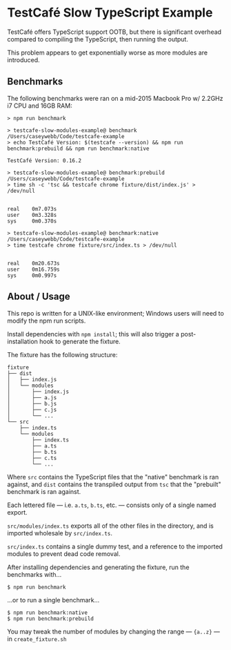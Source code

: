 # TestCafé Slow TypeScript Example

TestCafé offers TypeScript support OOTB, but there is significant overhead compared to compiling the TypeScript, then running the output.

This problem appears to get exponentially worse as more modules are introduced.

## Benchmarks

The following benchmarks were ran on a mid-2015 Macbook Pro w/ 2.2GHz i7 CPU and 16GB RAM:

```
> npm run benchmark

> testcafe-slow-modules-example@ benchmark /Users/caseywebb/Code/testcafe-example
> echo TestCafé Version: $(testcafe --version) && npm run benchmark:prebuild && npm run benchmark:native

TestCafé Version: 0.16.2

> testcafe-slow-modules-example@ benchmark:prebuild /Users/caseywebb/Code/testcafe-example
> time sh -c 'tsc && testcafe chrome fixture/dist/index.js' > /dev/null


real    0m7.073s
user    0m3.328s
sys     0m0.370s

> testcafe-slow-modules-example@ benchmark:native /Users/caseywebb/Code/testcafe-example
> time testcafe chrome fixture/src/index.ts > /dev/null


real    0m20.673s
user    0m16.759s
sys     0m0.997s
```

## About / Usage

This repo is written for a UNIX-like environment; Windows users will need to modify the npm run scripts.

Install dependencies with `npm install`; this will also trigger a post-installation hook to generate
the fixture.

The fixture has the following structure:

```
fixture
├── dist
│   ├── index.js
│   └── modules
│       ├── index.js
│       ├── a.js
│       ├── b.js
│       ├── c.js
│       └── ...
└── src
    ├── index.ts
    └── modules
        ├── index.ts
        ├── a.ts
        ├── b.ts
        ├── c.ts
        └── ...
```

Where `src` contains the TypeScript files that the "native" benchmark is ran against, and
`dist` contains the transpiled output from `tsc` that the "prebuilt" benchmark is ran against.

Each lettered file — i.e. `a.ts`, `b.ts`, etc. — consists only of a single named export.

`src/modules/index.ts` exports all of the other files in the directory, and is imported wholesale
by `src/index.ts`.

`src/index.ts` contains a single dummy test, and a reference to the imported modules to prevent
dead code removal.

After installing dependencies and generating the fixture, run the benchmarks with...

```
$ npm run benchmark
```

...or to run a single benchmark...

```
$ npm run benchmark:native
$ npm run benchmark:prebuild
```

You may tweak the number of modules by changing the range — `{a..z}` — in `create_fixture.sh`